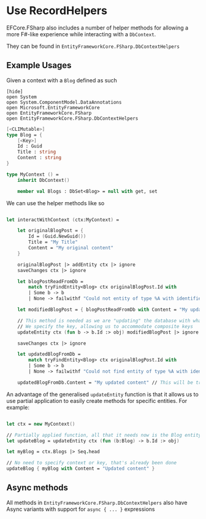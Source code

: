 # Use RecordHelpers

EFCore.FSharp also includes a number of helper methods for allowing a more F#-like experience while interacting with a `DbContext`.

They can be found in `EntityFrameworkCore.FSharp.DbContextHelpers`

## Example Usages

Given a context with a `Blog` defined as such

    [hide]
    open System
    open System.ComponentModel.DataAnnotations
    open Microsoft.EntityFrameworkCore
    open EntityFrameworkCore.FSharp
    open EntityFrameworkCore.FSharp.DbContextHelpers

```fsharp
[<CLIMutable>]
type Blog = {
    [<Key>]
    Id : Guid
    Title : string
    Content : string
}

type MyContext () =
    inherit DbContext()

    member val Blogs : DbSet<Blog> = null with get, set
```

We can use the helper methods like so

```fsharp

let interactWithContext (ctx:MyContext) =

    let originalBlogPost = {
        Id = (Guid.NewGuid())
        Title = "My Title"
        Content = "My original content"
    }

    originalBlogPost |> addEntity ctx |> ignore
    saveChanges ctx |> ignore

    let blogPostReadFromDb =
        match tryFindEntity<Blog> ctx originalBlogPost.Id with
        | Some b -> b
        | None -> failwithf "Could not entity of type %A with identifier %A" typeof<Blog> originalBlogPost.Id

    let modifiedBlogPost = { blogPostReadFromDb with Content = "My updated content" }

    // This method is needed as we are "updating" the database with what is technically a new object
    // We specify the key, allowing us to accommodate composite keys 
    updateEntity ctx (fun b -> b.Id :> obj) modifiedBlogPost |> ignore

    saveChanges ctx |> ignore

    let updatedBlogFromDb =
        match tryFindEntity<Blog> ctx originalBlogPost.Id with
        | Some b -> b
        | None -> failwithf "Could not find entity of type %A with identifier %A" typeof<Blog> originalBlogPost.Id

    updatedBlogFromDb.Content = "My updated content" // This will be true
```

An advantage of the generalised `updateEntity` function is that it allows us to use partial application to easily create methods for specific entities. For example:

```fsharp

let ctx = new MyContext()

// Partially applied function, all that it needs now is the Blog entity
let updateBlog = updateEntity ctx (fun (b:Blog) -> b.Id :> obj)

let myBlog = ctx.Blogs |> Seq.head

// No need to specify context or key, that's already been done
updateBlog { myBlog with Content = "Updated content" }

```

## Async methods

All methods in `EntityFrameworkCore.FSharp.DbContextHelpers` also have Async variants with support for `async { ... }` expressions
